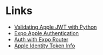 # Links

- [Validating Apple JWT with Python](https://gist.github.com/davidhariri/b053787aabc9a8a9cc0893244e1549fe)
- [Expo Apple Authentication](https://docs.expo.dev/versions/latest/sdk/apple-authentication/)
- [Auth with Expo Router](https://docs.expo.dev/router/reference/authentication/#using-react-context-and-route-groups)
- [Apple Identity Token Info](https://developer.apple.com/documentation/sign_in_with_apple/authenticating-users-with-sign-in-with-apple)
